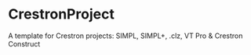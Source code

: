 # CrestronProject
 A template for Crestron projects: SIMPL, SIMPL+, .clz, VT Pro & Crestron Construct
